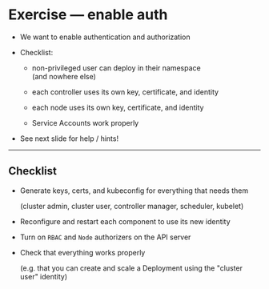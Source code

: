 # Exercise — enable auth

- We want to enable authentication and authorization

- Checklist:

  - non-privileged user can deploy in their namespace
    <br/>(and nowhere else)

  - each controller uses its own key, certificate, and identity

  - each node uses its own key, certificate, and identity

  - Service Accounts work properly

- See next slide for help / hints!

---

## Checklist

- Generate keys, certs, and kubeconfig for everything that needs them

  (cluster admin, cluster user, controller manager, scheduler, kubelet)

- Reconfigure and restart each component to use its new identity

- Turn on `RBAC` and `Node` authorizers on the API server

- Check that everything works properly

  (e.g. that you can create and scale a Deployment using the "cluster user" identity)
